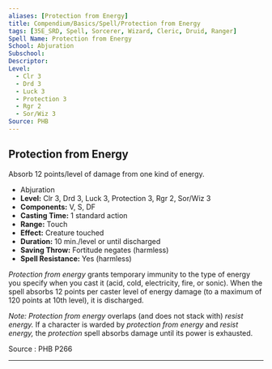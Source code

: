 ```yaml
---
aliases: [Protection from Energy]
title: Compendium/Basics/Spell/Protection from Energy
tags: [35E_SRD, Spell, Sorcerer, Wizard, Cleric, Druid, Ranger]
Spell Name: Protection from Energy
School: Abjuration
Subschool: 
Descriptor: 
Level:
  - Clr 3
  - Drd 3
  - Luck 3
  - Protection 3
  - Rgr 2
  - Sor/Wiz 3
Source: PHB
---
```



## Protection from Energy

Absorb 12 points/level of damage from one kind of energy.

*   Abjuration
*   **Level:** Clr 3, Drd 3, Luck 3, Protection 3, Rgr 2, Sor/Wiz 3
*   **Components:** V, S, DF
*   **Casting Time:** 1 standard action
*   **Range:** Touch
*   **Effect:** Creature touched
*   **Duration:** 10 min./level or until discharged
*   **Saving Throw:** Fortitude negates (harmless)
*   **Spell Resistance:** Yes (harmless)

<p><i>Protection from energy</i> grants temporary immunity to the type of energy you specify when you cast it (acid, cold, electricity, fire, or sonic). When the spell absorbs 12 points per caster level of energy damage (to a maximum of 120 points at 10th level), it is discharged.</p><p><i>Note: Protection from energy</i> overlaps (and does not stack with) <i>resist energy.</i> If a character is warded by <i>protection from energy</i> and <i>resist energy,</i> the <i>protection</i> spell absorbs damage until its power is exhausted.</p>

Source : PHB P266

---
